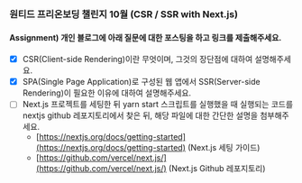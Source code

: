 ### 원티드 프리온보딩 챌린지 10월 (CSR / SSR with Next.js)
#### Assignment) 개인 블로그에 아래 질문에 대한 포스팅을 하고 링크를 제출해주세요.
- [X] CSR(Client-side Rendering)이란 무엇이며, 그것의 장단점에 대하여 설명해주세요.
- [X] SPA(Single Page Application)로 구성된 웹 앱에서 SSR(Server-side Rendering)이 필요한 이유에 대하여 설명해주세요.
- [ ] Next.js 프로젝트를 세팅한 뒤 yarn start 스크립트를 실행했을 때 실행되는 코드를 nextjs github 레포지토리에서 찾은 뒤, 해당 파일에 대한 간단한 설명을 첨부해주세요.
  - [https://nextjs.org/docs/getting-started](https://nextjs.org/docs/getting-started) (Next.js 세팅 가이드)
  - [https://github.com/vercel/next.js/](https://github.com/vercel/next.js/) (Next.js Github 레포지토리)
 
